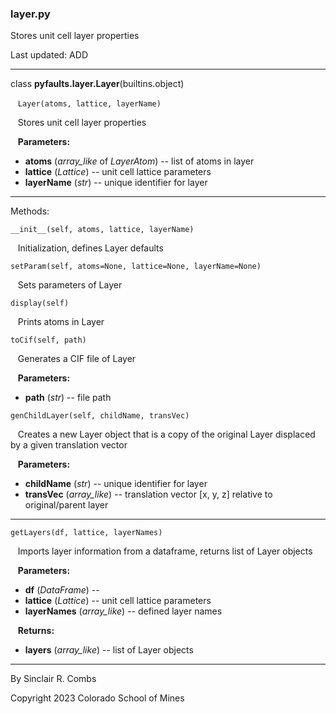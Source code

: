 ### layer.py

Stores unit cell layer properties

Last updated: ADD

---
class **pyfaults.layer.Layer**(builtins.object)

&nbsp;&nbsp; `Layer(atoms, lattice, layerName)`

&nbsp;&nbsp; Stores unit cell layer properties

&nbsp;&nbsp; **Parameters:**

* **atoms** (*array_like* of *LayerAtom*) -- list of atoms in layer
* **lattice** (*Lattice*) -- unit cell lattice parameters
* **layerName** (*str*) -- unique identifier for layer

---
Methods:

`__init__(self, atoms, lattice, layerName)`

&nbsp;&nbsp; Initialization, defines Layer defaults

`setParam(self, atoms=None, lattice=None, layerName=None)`

&nbsp;&nbsp; Sets parameters of Layer

`display(self)`

&nbsp;&nbsp; Prints atoms in Layer

`toCif(self, path)`

&nbsp;&nbsp; Generates a CIF file of Layer

&nbsp;&nbsp; **Parameters:**

* **path** (*str*) -- file path

`genChildLayer(self, childName, transVec)`

&nbsp;&nbsp; Creates a new Layer object that is a copy of the original Layer displaced by a given translation vector

&nbsp;&nbsp; **Parameters:**

* **childName** (*str*) -- unique identifier for layer
* **transVec** (*array_like*) -- translation vector [x, y, z] relative to original/parent layer

---
`getLayers(df, lattice, layerNames)`

&nbsp;&nbsp; Imports layer information from a dataframe, returns list of Layer objects

&nbsp;&nbsp; **Parameters:**

* **df** (*DataFrame*) --
* **lattice** (*Lattice*) -- unit cell lattice parameters
* **layerNames** (*array_like*) -- defined layer names

&nbsp;&nbsp; **Returns:**

* **layers** (*array_like*) -- list of Layer objects

---
By Sinclair R. Combs

Copyright 2023 Colorado School of Mines
